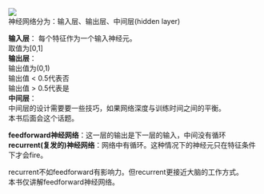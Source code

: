 ![](http://neuralnetworksanddeeplearning.com/images/tikz11.png)  
神经网络分为：输入层、输出层、中间层(hidden layer)  

**输入层**： 
每个特征作为一个输入神经元。  
取值为[0,1]  
**输出层**：  
输出值为(0,1)  
输出值 < 0.5代表否  
输出值 > 0.5代表是  
**中间层**：  
中间层的设计需要要一些技巧，如果网络深度与训练时间之间的平衡。  
本书后面会这个话题。  

**feedforward神经网络**：这一层的输出是下一层的输入，中间没有循环  
**recurrent(复发的)神经网络**：网络中有循环。这种情况下的神经元只在特征条件下才会fire。  

recurrent不如feedforward有影响力。但recurrent更接近大脑的工作方式。  
本书仅讲解feedforward神经网络。